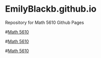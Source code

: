 # EmilyBlackb.github.io
Repository for Math 5610 Github Pages


#[Math 5610](EmilyBlackb/math5610/README.md)

#[Math 5610](math5610/README.md)

#[Math 5610](https://emilyblackb.github.io/math5610/)
